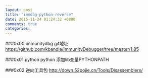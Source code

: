 ```yaml
---
layout: post
title: "immdbg-python-reverse"
date: 2015-11-24 01:24:32 +0800
comments: true
categories: 
---
```


###0x00 immunitydbg
git地址
https://github.com/kbandla/ImmunityDebugger/tree/master/1.85

###0x01 python
python 添加lib变量PYTHONPATH

###0x02 逆向工具包
http://down.52pojie.cn/Tools/Disassemblers/

